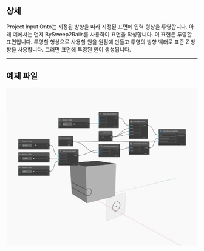 ## 상세
Project Input Onto는 지정된 방향을 따라 지정된 표면에 입력 형상을 투영합니다. 아래 예에서는 먼저 BySweep2Rails를 사용하여 표면을 작성합니다. 이 표현은 투영할 표면입니다. 투영할 형상으로 사용할 원을 원점에 만들고 투영의 방향 벡터로 표준 Z 방향을 사용합니다. 그러면 표면에 투영된 원이 생성됩니다.
___
## 예제 파일

![ProjectInputOnto](./Autodesk.DesignScript.Geometry.Solid.ProjectInputOnto_img.jpg)

